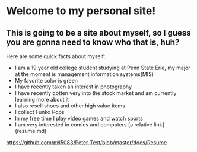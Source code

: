 # Welcome to my personal site!
   ## This is going to be a site about myself, so I guess you are gonna need to know who that is, huh?
   Here are some quick facts about myself:
   
- I am a 19 year old college student studying at Penn State Erie, my major at the moment is management information systems(MIS)
- My favorite color is green 
- I have recently taken an interest in photography
- I have recently gotten very into the stock market and am currently learning more about it
- I also resell shoes and other high value items
- I collect Funko Pops
- In my free time I play video games and watch sports
- I am very interested in comics and computers
[a relative link] (resume.md)
   

https://github.com/pxl5083/Peter-Test/blob/master/docs/Resume
